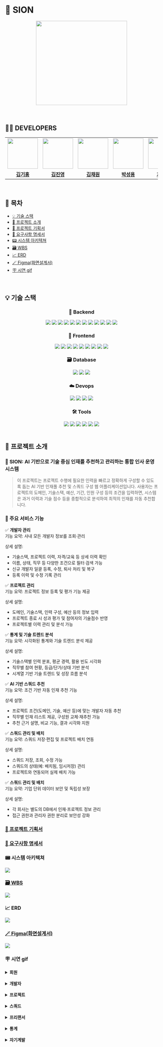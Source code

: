 
# 🎥 SION

<div align="center">
  <img src="https://github.com/user-attachments/assets/446a7a6f-69c7-46b8-b654-23fff8464afd" width="300" height="277"/>
</div>
<br><br>

## 👨‍💻 DEVELOPERS


<table>
  <tr>
    <td align="center">
      <img src="https://github.com/user-attachments/assets/13ac46cc-ef68-414f-bffe-aac5360b5497" width="100" height="100">
    </td>
    <td align="center">
      <img src="https://github.com/user-attachments/assets/8bde6eb9-cd10-43eb-a127-8b01752c6e6e" width="100" height="100">
    </td>
    <td align="center">
      <img src="https://github.com/user-attachments/assets/8ce1750a-d6df-4048-b2f2-1579bb6c4126" width="100" height="100">
    </td>
    <td align="center">
      <img src="https://github.com/user-attachments/assets/6436353c-2507-471c-8a02-6493ca0b7846" width="100" height="100">
    </td>
    <td align="center">
      <img src="https://github.com/user-attachments/assets/7eec2820-475d-4176-838d-5b8340f33e2c" width="100" height="100">
    </td>
    <td align="center">
      <img src="https://github.com/user-attachments/assets/7fac10d0-aec9-4448-836d-b3b6c11b8110" width="100" height="100">
    </td>
  </tr>
  <tr>
    <td align="center">
      <a href="https://github.com/Kihong12"><b>김기홍</b></a>
    </td>
    <td align="center">
      <a href="https://github.com/kimjy8937"><b>김진영</b></a>
    </td>
    <td align="center">
      <a href="https://github.com/sezeme"><b>김채원</b></a>
    </td>
    <td align="center">
      <a href="https://github.com/develup-psy"><b>박성용</b></a>
    </td>
    <td align="center">
      <a href="https://github.com/ckaudgh"><b>차명호</b></a>
    </td>
    <td align="center">
      <a href="https://github.com/didiha"><b>하채린</b></a>
    </td>
  </tr>
</table>


<br>

## 📜 목차

- [💡 기술 스택](#-기술-스택)
- [📢 프로젝트 소개](#-프로젝트-소개)
- [🐾 프로젝트 기획서](#-프로젝트-기획서)
- [🔡 요구사항 명세서](#-요구사항-명세서)
- [📟 시스템 아키텍쳐](#-시스템-아키텍쳐)
- [🗃️ WBS](#-wbs)
- [📈 ERD](#-erd)
- [🪄 Figma(화면설계서)](#-figma화면설계서)
- [🪧 시연 gif](#-시연-gif)


<br>

## 💡 기술 스택

<div align="center">

### 🌿 Backend
<img src="https://img.shields.io/badge/Spring-6DB33F?style=for-the-badge&logo=spring&logoColor=white" />
<img src="https://img.shields.io/badge/Spring_Boot-6DB33F?style=for-the-badge&logo=springboot&logoColor=white" />
<img src="https://img.shields.io/badge/Spring_Security-6DB33F?style=for-the-badge&logo=springsecurity&logoColor=white" />
<img src="https://img.shields.io/badge/Spring_Data_JPA-6DB33F?style=for-the-badge" />
<img src="https://img.shields.io/badge/Gradle-02303A?style=for-the-badge&logo=gradle&logoColor=white" />
<img src="https://img.shields.io/badge/JWT-000000?style=for-the-badge&logo=JSON%20web%20tokens&logoColor=white" />
<img src="https://img.shields.io/badge/Hibernate-59666C?style=for-the-badge&logo=hibernate&logoColor=white" />
<img src="https://img.shields.io/badge/Docker-2496ED?style=for-the-badge&logo=docker&logoColor=white" />
<img src="https://img.shields.io/badge/Mybatis-555555?style=for-the-badge" />
<img src="https://img.shields.io/badge/SSE-1572B6?style=for-the-badge" />
<img src="https://img.shields.io/badge/Rekognition-1572B6?style=for-the-badge" />
<img src="https://img.shields.io/badge/CloudFront-7D1B7E?style=for-the-badge" />

</div>

<div align="center">

### 🌿 Frontend
<img src="https://img.shields.io/badge/Vue.js-4FC08D?style=for-the-badge&logo=vue.js&logoColor=white" />
<img src="https://img.shields.io/badge/JavaScript-F7DF1E?style=for-the-badge&logo=javascript&logoColor=black" />
<img src="https://img.shields.io/badge/HTML5-E34F26?style=for-the-badge&logo=html5&logoColor=white" />
<img src="https://img.shields.io/badge/CSS3-1572B6?style=for-the-badge&logo=css3&logoColor=white" />
<img src="https://img.shields.io/badge/Axios-5A29E4?style=for-the-badge" />
<img src="https://img.shields.io/badge/Vue_Router-4FC08D?style=for-the-badge" />
<img src="https://img.shields.io/badge/Pinia-F7DF1E?style=for-the-badge&logo=pinia&logoColor=black" />
<img src="https://img.shields.io/badge/Tailwind-2496ED?style=for-the-badge&logo=Tailwind&logoColor=white" />
<img src="https://img.shields.io/badge/ToastUi-2496ED?style=for-the-badge&logo=toastui&logoColor=white" />

</div>

<div align="center">

### 🗃️ Database
<img src="https://img.shields.io/badge/MariaDB-003545?style=for-the-badge&logo=mariadb&logoColor=white" />
<img src="https://img.shields.io/badge/Redis-DC382D?style=for-the-badge&logo=redis&logoColor=white" />
<img src="https://img.shields.io/badge/Amazon_S3-569A31?style=for-the-badge&logo=amazonaws&logoColor=white" />

</div>

<div align="center">

### ☁️ Devops
<img src="https://img.shields.io/badge/AWS-232F3E?style=for-the-badge&logo=amazonaws&logoColor=white" />
<img src="https://img.shields.io/badge/Kubernetes-326CE5?style=for-the-badge&logo=kubernetes&logoColor=white" />
<img src="https://img.shields.io/badge/Jenkins-DC382D?style=for-the-badge&logo=Jenkins&logoColor=white" />
<img src="https://img.shields.io/badge/Argo-FF6C37?style=for-the-badge&logo=Argo&logoColor=white" />
</div>

<div align="center">

### 🛠️ Tools
<img src="https://img.shields.io/badge/Git-F05032?style=for-the-badge&logo=git&logoColor=white" />
<img src="https://img.shields.io/badge/GitHub-181717?style=for-the-badge&logo=github&logoColor=white" />
<img src="https://img.shields.io/badge/Figma-F24E1E?style=for-the-badge&logo=figma&logoColor=white" />
<img src="https://img.shields.io/badge/Discord-5865F2?style=for-the-badge&logo=discord&logoColor=white" />
<img src="https://img.shields.io/badge/Postman-FF6C37?style=for-the-badge&logo=postman&logoColor=white" />
<img src="https://img.shields.io/badge/Jira-326CE5?style=for-the-badge&logo=jira&logoColor=white" />

</div>

<br>

## 📢 프로젝트 소개

### 🎥 **SION: AI 기반으로 기술 중심 인재를 추천하고 관리하는 통합 인사 운영 시스템**

> 이 프로젝트는 프로젝트 수행에 필요한 인력을 빠르고 정확하게 구성할 수 있도록 돕는 AI 기반 인재풀 추천 및 스쿼드 구성 웹 어플리케이션입니다.
사용자는 프로젝트의 도메인, 기술스택, 예산, 기간, 인원 구성 등의 조건을 입력하면, 시스템은 과거 이력과 기술 점수 등을 종합적으로 분석하여 최적의 인재를 자동
추천합니다.


### 🌟 주요 서비스 기능

✅ **개발자 관리**  
기능 요약: 사내 모든 개발자 정보를 조회·관리

상세 설명:

- 기술스택, 프로젝트 이력, 자격/교육 등 상세 이력 확인
- 이름, 상태, 직무 등 다양한 조건으로 필터·검색 가능
- 신규 개발자 일괄 등록, 수정, 퇴사 처리 및 복구
- 등록 이력 및 수정 기록 관리

✅ **프로젝트 관리**  
기능 요약: 프로젝트 정보 등록 및 평가 기능 제공

상세 설명:
- 도메인, 기술스택, 인력 구성, 예산 등의 정보 입력
- 프로젝트 종료 시 성과 평가 및 참여자의 기술점수 반영
- 프로젝트별 이력 관리 및 분석 가능

✅ **통계 및 기술 트렌드 분석**  
기능 요약: 시각화된 통계와 기술 트렌드 분석 제공

상세 설명:
- 기술스택별 인력 분포, 평균 경력, 활용 빈도 시각화
- 직무별 참여 현황, 등급/단가/상태 기반 분석
- 시계열 기반 기술 트렌드 및 성장 흐름 분석

✅ **AI 기반 스쿼드 추천**  
기능 요약: 조건 기반 자동 인재 추천 기능

상세 설명:
- 프로젝트 조건(도메인, 기술, 예산 등)에 맞는 개발자 자동 추천
- 직무별 인재 리스트 제공, 구성원 교체·재추천 가능
- 추천 근거 설명, 비교 기능, 결과 시각화 지원

✅ **스쿼드 관리 및 배치**  
기능 요약: 스쿼드 저장·편집 및 프로젝트 배치 연동

상세 설명:
- 스쿼드 저장, 조회, 수정 가능
- 스쿼드의 상태(예: 배치됨, 임시저장) 관리
- 프로젝트와 연동되어 실제 배치 가능

✅ **스쿼드 관리 및 배치**  
기능 요약: 기업 단위 데이터 보안 및 독립성 보장

상세 설명:
- 각 회사는 별도의 DB에서 인재·프로젝트 정보 관리
- 접근 권한과 관리자 권한 분리로 보안성 강화

### [🐾 프로젝트 기획서](https://docs.google.com/document/d/1sGixpxJ4l9nXPV3sTUZbL084y2LVurlD_iGcDL25UAs/edit?tab=t.0)  <br>

### [🔡 요구사항 명세서](https://docs.google.com/spreadsheets/d/1GrDOmd987vaQiI3pSXLBK9NU2OWbMYGAb3edGdWXD0o/edit?gid=230510313#gid=230510313)  <br>

### 📟 시스템 아키텍쳐  <br>
<img src="https://github.com/user-attachments/assets/001e9d98-2a3c-4948-a02b-9649b3b2de7b" />

### [🗃️ WBS](https://docs.google.com/spreadsheets/d/1GrDOmd987vaQiI3pSXLBK9NU2OWbMYGAb3edGdWXD0o/edit?gid=108925002#gid=108925002)  <br>
<img src="https://github.com/user-attachments/assets/fc88d8df-ac01-49fe-91df-c80ee2662e9d" />

### 📈 ERD <br>
<img src="https://github.com/user-attachments/assets/a07a5d5a-6a9d-47db-a4db-0b7da8d493a9" />

### [🪄 Figma(화면설계서)](https://www.figma.com/design/TW7n0XzdVkNInCWernHCvD/be-15-fin?node-id=413-1769&t=sBHWtZHO7Nf4EZ2s-0)  <br>
<img src="https://github.com/user-attachments/assets/d2008c31-1d79-44e9-a011-082bbf8ef6dc" />

### 🪧 시연 gif


<details><summary><strong>회원</strong></summary>

<details><summary>DL-01_로그인</summary>
<img src="assets/07_WIREFRAME/DL-01_배송%20등록.png" alt="DL-01_배송 등록" />
</details>

<details><summary>DL-02_회원가입</summary>
<img src="assets/07_WIREFRAME/DL-02_%EB%B0%B0%EC%86%A1%20%EB%AA%A9%EB%A1%9D%20%EC%A1%B0%ED%9A%8C.png" alt="DL-02_배송 목록 조회" />
</details>

</details>

<br>

<details><summary><strong>개발자</strong></summary>

<details><summary>개발자 등록</summary>

<img src="https://github.com/user-attachments/assets/d08f1955-0af5-46d6-9a13-0d4a5abb722d" alt="개발자 등록" />
</details>

<details><summary>DP-02_가맹점 폐기 목록 조회</summary>
<img src="assets/07_WIREFRAME/DP-02_%EA%B0%80%EB%A7%B9%EC%A0%90%20%ED%8F%90%EA%B8%B0%20%EB%AA%A9%EB%A1%9D%20%EC%A1%B0%ED%9A%8C.png" alt="DP-02_가맹점 폐기 목록 조회" />
</details>

<details><summary>DP-03_창고 반품 폐기 신청</summary>
<img src="assets/07_WIREFRAME/DP-03_%EC%B0%BD%EA%B3%A0%20%EB%B0%98%ED%92%88%20%ED%8F%90%EA%B8%B0%20%EC%8B%A0%EC%B2%AD.png" alt="DP-03_창고 반품 폐기 신청" />
</details>

<details><summary>DP-04_창고 일반 폐기 신청</summary>
<img src="assets/07_WIREFRAME/DP-04_%EC%B0%BD%EA%B3%A0%20%EC%9D%BC%EB%B0%98%20%ED%8F%90%EA%B8%B0%20%EC%8B%A0%EC%B2%AD.png" alt="DP-04_창고 일반 폐기 신청" />
</details>

<details><summary>DP-05_창고 폐기 목록 조회</summary>
<img src="assets/07_WIREFRAME/DP-05_%EC%B0%BD%EA%B3%A0%20%ED%8F%90%EA%B8%B0%20%EB%AA%A9%EB%A1%9D%20%EC%A1%B0%ED%9A%8C.png" alt="DP-05_창고 폐기 목록 조회" />
</details>

<details><summary>DP-06_전체 폐기 목록 조회</summary>
<img src="assets/07_WIREFRAME/DP-06_%E1%84%8C%E1%85%A5%E1%86%AB%E1%84%8E%E1%85%A6%20%E1%84%91%E1%85%A8%E1%84%80%E1%85%B5%20%E1%84%86%E1%85%A9%E1%86%A8%E1%84%85%E1%85%A9%E1%86%A8%20%E1%84%8C%E1%85%A9%E1%84%92%E1%85%AC.png" alt="DP-06_전체 폐기 목록 조회" />
</details>

</details>

<br>

<details><summary><strong> 프로젝트 </strong></summary>

<details><summary>프로젝트 등록(관리자)</summary>
<img src="" alt="프로젝트 등록" />
</details>

<details><summary>프로젝트 수정/삭제(관리자)</summary>
<img src="https://github.com/user-attachments/assets/b14fe9e7-f0b7-46a3-8f2c-c5c10d62c5da" alt="프로젝트 삭제" />
</details>

<details><summary>프로젝트 종료(관리자)</summary>
<img src="https://github.com/user-attachments/assets/0b7dcf2c-a04d-4e99-83ae-7f4b70784b0d" alt="프로젝트 종료" />
</details>

<details><summary>프로젝트 목록 조회(필터)</summary>
<img src="https://github.com/user-attachments/assets/3dc99650-d3dd-4ed4-9482-62516bc2b464" alt="프로젝트 목록 조회 필터" />
</details>

<details><summary>프로젝트 목록 조회(검색어)</summary>
<img src="https://github.com/user-attachments/assets/6daaa2f3-dcf4-4381-b65e-99bdea64b1c4" alt="프로젝트 목록 조회 검색어" />
</details>

<details><summary>프로젝트 상세 조회</summary>
<img src="https://github.com/user-attachments/assets/f7f14f87-ec96-4954-86ff-85db48cd3144" alt="프로젝트 상세 조회" />
</details>

</details>

<br>

<details><summary><strong>스쿼드</strong></summary>

<details><summary>MB-01_로그인</summary>
<img src="assets/07_WIREFRAME/MB-01_%E1%84%85%E1%85%A9%E1%84%80%E1%85%B3%E1%84%8B%E1%85%B5%E1%86%AB.png" alt="MB-01_로그인" />
</details>

<details><summary>MB-02_마스터 - 계정 생성</summary>
<img src="assets/07_WIREFRAME/MB-02_%E1%84%86%E1%85%A1%E1%84%89%E1%85%B3%E1%84%90%E1%85%A5%20-%20%E1%84%80%E1%85%A8%E1%84%8C%E1%85%A5%E1%86%BC%20%E1%84%89%E1%85%A2%E1%86%BC%E1%84%89%E1%85%A5%E1%86%BC.png" alt="MB-02_마스터 - 계정 생성" />
</details>

<details><summary>MB-03_로그인이력</summary>
<img src="assets/07_WIREFRAME/MB-03_%E1%84%85%E1%85%A9%E1%84%80%E1%85%B3%E1%84%8B%E1%85%B5%E1%86%AB%E1%84%8B%E1%85%B5%E1%84%85%E1%85%A7%E1%86%A8.png" alt="MB-03_로그인이력" />
</details>

<br>

<details><summary>MB-04_프로필 - 로그인 내역</summary>
<img src="assets/07_WIREFRAME/MB-04_%E1%84%91%E1%85%B3%E1%84%85%E1%85%A9%E1%84%91%E1%85%B5%E1%86%AF%20-%20%E1%84%85%E1%85%A9%E1%84%80%E1%85%B3%E1%84%8B%E1%85%B5%E1%86%AB%20%E1%84%82%E1%85%A2%E1%84%8B%E1%85%A7%E1%86%A8.png" alt="MB-04_프로필 - 로그인 내역" />
</details>

<details><summary>MB-05_프로필 - 로그인 내역 더보기</summary>
<img src="assets/07_WIREFRAME/MB-05_%E1%84%91%E1%85%B3%E1%84%85%E1%85%A9%E1%84%91%E1%85%B5%E1%86%AF%20-%20%E1%84%85%E1%85%A9%E1%84%80%E1%85%B3%E1%84%8B%E1%85%B5%E1%86%AB%20%E1%84%82%E1%85%A2%E1%84%8B%E1%85%A7%E1%86%A8%20%E1%84%83%E1%85%A5%E1%84%87%E1%85%A9%E1%84%80%E1%85%B5.png" alt="MB-05_프로필 - 로그인 내역 더보기" />
</details>

</details>

<br>

<details><summary><strong>프리랜서</strong></summary>

<details><summary>PD-01_카테고리 목록 조회</summary>
<img src="assets/07_WIREFRAME/PD-01_%EC%B9%B4%ED%85%8C%EA%B3%A0%EB%A6%AC%20%EB%AA%A9%EB%A1%9D%20%EC%A1%B0%ED%9A%8C.png" alt="PD-01_카테고리 목록 조회" />
</details>

<details><summary>PD-02_부모 카테고리 상세 조회</summary>
<img src="assets/07_WIREFRAME/PD-02_%EB%B6%80%EB%AA%A8%20%EC%B9%B4%ED%85%8C%EA%B3%A0%EB%A6%AC%20%EC%83%81%EC%84%B8%20%EC%A1%B0%ED%9A%8C.png" alt="PD-02_부모 카테고리 상세 조회" />
</details>

<details><summary>PD-03_자식 카테고리 상세 조회</summary>
<img src="assets/07_WIREFRAME/PD-03_%EC%9E%90%EC%8B%9D%20%EC%B9%B4%ED%85%8C%EA%B3%A0%EB%A6%AC%20%EC%83%81%EC%84%B8%20%EC%A1%B0%ED%9A%8C.png" alt="PD-03_자식 카테고리 상세 조회" />
</details>

<details><summary>PD-04_제품 등록</summary>
<img src="assets/07_WIREFRAME/PD-04_%EC%A0%9C%ED%92%88%20%EB%93%B1%EB%A1%9D.png" alt="PD-04_제품 등록" />
</details>

<details><summary>PD-05_제품 목록 조회</summary>
<img src="assets/07_WIREFRAME/PD-05_%EC%A0%9C%ED%92%88%20%EB%AA%A9%EB%A1%9D%20%EC%A1%B0%ED%9A%8C.png" alt="PD-05_제품 목록 조회" />
</details>

<details><summary>PD-06_제품 상세 조회</summary>
<img src="assets/07_WIREFRAME/PD-06_%EC%A0%9C%ED%92%88%20%EC%83%81%EC%84%B8%20%EC%A1%B0%ED%9A%8C.png" alt="PD-06_제품 상세 조회" />
</details>

<details><summary>PD-07_거래처 별 제품 계약 등록</summary>
<img src="assets/07_WIREFRAME/PD-07_%EA%B1%B0%EB%9E%98%EC%B2%98%20%EB%B3%84%20%EC%A0%9C%ED%92%88%20%EA%B3%84%EC%95%BD%20%EB%93%B1%EB%A1%9D.png" alt="PD-07_거래처 별 제품 계약 등록" />
</details>

<details><summary>PD-08_거래처 별 제품 계약 목록 조회</summary>
<img src="assets/07_WIREFRAME/PD-08_%EA%B1%B0%EB%9E%98%EC%B2%98%20%EB%B3%84%20%EC%A0%9C%ED%92%88%20%EA%B3%84%EC%95%BD%20%EB%AA%A9%EB%A1%9D%20%EC%A1%B0%ED%9A%8C.png" alt="PD-08_거래처 별 제품 계약 목록 조회" />
</details>

<details><summary>PD-09_거래처 별 제품 계약 상세 조회</summary>
<img src="assets/07_WIREFRAME/PD-09_%EA%B1%B0%EB%9E%98%EC%B2%98%20%EB%B3%84%20%EC%A0%9C%ED%92%88%20%EA%B3%84%EC%95%BD%20%EC%83%81%EC%84%B8%20%EC%A1%B0%ED%9A%8C.png" alt="PD-09_거래처 별 제품 계약 상세 조회" />
</details>

</details>

<br>

<details><summary><strong>통계</strong></summary>

<details><summary>PO-01_발주 목록 조회</summary>
<img src="assets/07_WIREFRAME/PO-01_%EB%B0%9C%EC%A3%BC%20%EB%AA%A9%EB%A1%9D%20%EC%A1%B0%ED%9A%8C.png" alt="PO-01_발주 목록 조회" />
</details>

<details><summary>PO-02_발주 상세 조회</summary>
<img src="assets/07_WIREFRAME/PO-02_%EB%B0%9C%EC%A3%BC%20%EC%83%81%EC%84%B8%20%EC%A1%B0%ED%9A%8C.png" alt="PO-02_발주 상세 조회" />
</details>

</details>

<br>

<details><summary><strong>자기계발</strong></summary>
  
<details><summary>추천 교육 조회</summary>
<img src="https://github.com/user-attachments/assets/27776da8-94c0-4a66-8f96-e7089a15865e" alt="추천 교육 조회" />
</details>

<details><summary>자격증 종류 조회</summary>
<img src="https://github.com/user-attachments/assets/d8db0292-f239-4874-aa14-adb5a8269acd" alt="자격증 종류 조회" />


<details><summary>보유 자격증 조회</summary>
<img src="https://github.com/user-attachments/assets/760c90cf-82a9-4320-b408-6f3c4b37251d" alt="보유 자격증 조회" />
</details>

</details>

<br>

<details><summary><strong>관리자 설정</strong></summary>
  
<details><summary>기술 스택 관리</summary>
<img src="https://github.com/user-attachments/assets/5e6bc4ce-9910-4843-a858-92c4d1fbd6f0" alt="기술 스택 관리" />
</details>

<details><summary>직무 관리</summary>
<img src="https://github.com/user-attachments/assets/a832dd5d-ef01-4005-bad8-3a9b576faedc" alt="직무 관리" />
</details>

<details><summary>도메인 관리</summary>
<img src="https://github.com/user-attachments/assets/1b6430af-2706-4276-967c-b02008fc621f" alt="도메인 관리" />
</details>

<details><summary>고객사 관리</summary>
<img src="https://github.com/user-attachments/assets/df636124-8f3c-4115-88e6-a8fb32a89ee0" alt="고객사 관리" />
</details>

<details><summary>구간별 단가 관리</summary>
<img src="https://github.com/user-attachments/assets/2e4ed6f1-7334-4d18-81e9-184d1b1cd1c1" alt="구간별 단가 관리" />
</details>

<details><summary>초기 스택 점수 관리</summary>
<img src="https://github.com/user-attachments/assets/ee8bbf86-f514-4dfe-8040-5aef35350b7a" alt="초기 스택 점수 관리" />
</details>

<details><summary>자격증 종류 관리</summary>
<img src="https://github.com/user-attachments/assets/3c8d69fd-b8cf-47ff-a017-519682dfbf6e" alt="자격증 종류 관리" />
</details>

<details><summary>자격증 승인 관리</summary>
<img src="https://github.com/user-attachments/assets/50aea1fd-d11f-453b-9035-db2a1651b5e7" alt="자격증 승인 관리" />
</details>

